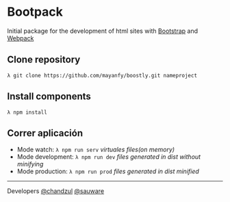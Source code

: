 # Bootpack

Initial package for the development of html sites with [Bootstrap](https://getbootstrap.com/) and [Webpack](https://webpack.js.org/)

## Clone repository

```
λ git clone https://github.com/mayanfy/boostly.git nameproject
```

## Install components

```
λ npm install
```

## Correr aplicación

* Mode watch: `λ npm run serv` _virtuales files(on memory)_
* Mode development: `λ npm run dev` _files generated in dist without minifying_
* Mode production: `λ npm run prod` _files generated in dist minified_

***

Developers
[@chandzul](https://chandzul.com)
[@sauware](https://sauware.com)
